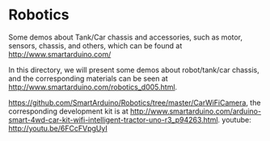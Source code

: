 Robotics
========

Some demos about Tank/Car chassis and accessories, such as motor, sensors, chassis, and others, which can be found at http://www.smartarduino.com/

In this directory, we will present some demos about robot/tank/car chassis, and the corresponding materials can be seen at http://www.smartarduino.com/robotics_d005.html.

https://github.com/SmartArduino/Robotics/tree/master/CarWiFiCamera, the corresponding development kit is at http://www.smartarduino.com/arduino-smart-4wd-car-kit-wifi-intelligent-tractor-uno-r3_p94263.html.
youtube: http://youtu.be/6FCcFVpgUyI

